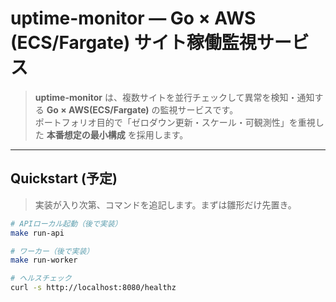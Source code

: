 # uptime-monitor — Go × AWS (ECS/Fargate) サイト稼働監視サービス

> **uptime-monitor** は、複数サイトを並行チェックして異常を検知・通知する **Go × AWS(ECS/Fargate)** の監視サービスです。  
> ポートフォリオ目的で「ゼロダウン更新・スケール・可観測性」を重視した **本番想定の最小構成** を採用します。

---

## Quickstart (予定)
> 実装が入り次第、コマンドを追記します。まずは雛形だけ先置き。

```bash
# APIローカル起動（後で実装）
make run-api

# ワーカー（後で実装）
make run-worker

# ヘルスチェック
curl -s http://localhost:8080/healthz
